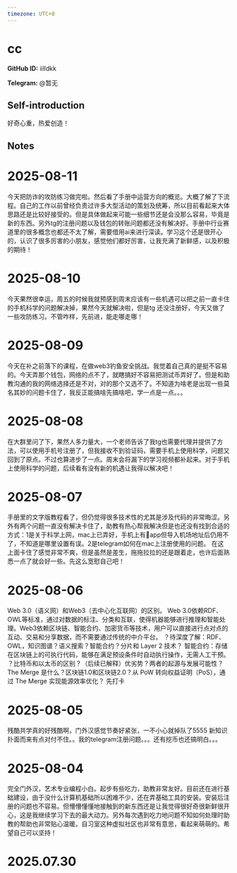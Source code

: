 ```yaml
---
timezone: UTC+8
---
```


# cc

**GitHub ID:** iilldkk

**Telegram:** @暂无

## Self-introduction

好奇心重，热爱创造！

## Notes

<!-- Content_START -->
# 2025-08-11

今天把防诈的攻防练习做完啦。然后看了手册中运营方向的概览。大概了解了下流程。自己的工作以前曾经负责过许多大型活动的策划及统筹，所以目前看起来大体思路还是比较好接受的。但是具体做起来可能一些细节还是会没那么容易，毕竟是新的东西。另外tg的注册问题以及钱包的转账问题都还没有解决好。手册中行业赛道里的很多概念也都还不太了解，需要借用ai来进行深读。学习这个还是很开心的，认识了很多厉害的小朋友，感觉他们都好厉害，让我充满了新鲜感，以及积极的期待！

# 2025-08-10

今天果然很幸运，周五的时候我就预感到周末应该有一些机遇可以把之前一直卡住的手机科学的问题解决掉，果然今天就解决啦，但是tg 还没注册好，今天又做了一些攻防练习。不管咋样，先前进，能走哪走哪！

# 2025-08-09

今天在补之前落下的课程，在做web3钓鱼安全挑战。我觉着自己真的是挺不容易的。今天弄那个钱包，网络的点不了，就瞎搞好不容易把测试币弄好了。但是和助教沟通的我的网络选择还是不对，对的那个又选不了。不知道为啥老是出现一些莫名其妙的问题卡住了，我反正能搞啥先搞啥吧，学一点是一点。。。

# 2025-08-08

在大群里问了下，果然人多力量大，一个老师告诉了我tg也需要代理并提供了方法，可以使用手机号注册了，但我接收不到验证码，需要手机上使用科学，问题又回到了原点。不过也算进步了一点。周末会将漏下的学习视频都补起来。对于手机上使用科学的问题，后续看有没有新的机遇让我得以解决吧！

# 2025-08-07

手册里的文字版教程看了，但仍觉得很多技术性的尤其是涉及代码的非常晦涩。另外有两个问题一直没有解决卡住了，助教有热心帮我解决但是也还没有找到合适的方式：1是关于科学上网，mac上已弄好，手机上有🚀app但导入机场地址后仍用不了，不知道是哪里设置有误。2是telegram如何在mac上注册使用的问题。
在这上面卡住了感觉非常不爽，但是虽然是差生，拖拖拉拉的还是跟着走，也许后面熟悉一点了就会好一些。先这么宽慰自己吧！

# 2025-08-06

Web 3.0（语义网）和Web3（去中心化互联网）的区别。
Web 3.0依赖RDF、OWL等标准，通过对数据的标注、分类和互联，使得机器能够进行推理和智能处理。Web3依赖区块链、智能合约、加密货币等技术，用户可以直接进行点对点的互动、交易和分享数据，而不需要通过传统的中介平台。
？待深度了解：RDF、OWL，知识图谱？语义搜索？智能合约？分片和 Layer 2 技术？
智能合约：存储在区块链上的可执行代码，能够在满足预设条件时自动执行操作，无需人工干预。
？比特币和以太币的区别？（后续已解释）优劣势？两者的起源与发展可能性？The Merge 是什么？区块链1.0和区块链2.0？从 PoW 转向权益证明（PoS），通过 The Merge 实现能源效率优化？
先打卡

# 2025-08-05

残酷共学真的好残酷啊，门外汉感觉节奏好紧张，一不小心就掉队了5555 新知识扑面而来有点对付不住。。我的telegram注册问题。。。还有挖币也还搞明白。。。

# 2025-08-04

完全门外汉，艺术专业编程小白。起步有些吃力，助教非常友好。目前还在进行基础建设，由于没什么计算机基础所以困难不少，还在弄基础工具的安装。安装后注册的问题也不容易。但懵懵懂懂地接触到的新东西还是让我觉得很好奇很新鲜很开心，这是我继续学习下去的最大动力。另外每次遇到吃力地问题不知如何处理时助教的帮助也非常贴心温暖。自习室这种虚拟社区也非常有意思，看起来萌萌的。希望自己可以坚持！


# 2025.07.30


<!-- Content_END -->
